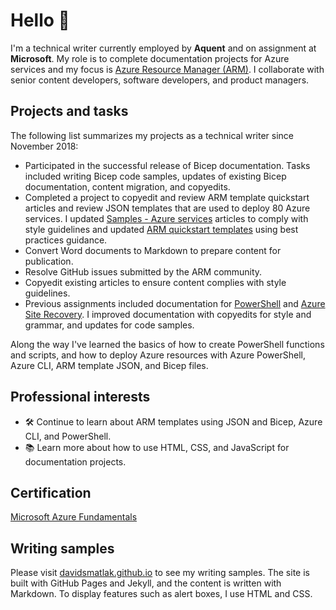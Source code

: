 # Hello 👋

I'm a technical writer currently employed by **Aquent** and on assignment at **Microsoft**. My role
is to complete documentation projects for Azure services and my focus is [Azure Resource Manager (ARM)](https://docs.microsoft.com/azure/azure-resource-manager).
I collaborate with senior content developers, software developers, and product managers.

## Projects and tasks

The following list summarizes my projects as a technical writer since November 2018:

- Participated in the successful release of Bicep documentation. Tasks included writing Bicep code
  samples, updates of existing Bicep documentation, content migration, and copyedits.
- Completed a project to copyedit and review ARM template quickstart articles and review JSON
  templates that are used to deploy 80 Azure services. I updated [Samples - Azure services](https://docs.microsoft.com/azure/azure-resource-manager/templates/)
  articles to comply with style guidelines and updated [ARM quickstart templates](https://github.com/davidsmatlak/azure-quickstart-templates/commits?author=davidsmatlak)
  using best practices guidance.
- Convert Word documents to Markdown to prepare content for publication.
- Resolve GitHub issues submitted by the ARM community.
- Copyedit existing articles to ensure content complies with style guidelines.
- Previous assignments included documentation for [PowerShell](https://docs.microsoft.com/powershell)
  and [Azure Site Recovery](https://docs.microsoft.com/azure/site-recovery). I improved
  documentation with copyedits for style and grammar, and updates for code samples.

Along the way I've learned the basics of how to create PowerShell functions and scripts, and how to
deploy Azure resources with Azure PowerShell, Azure CLI, ARM template JSON, and Bicep files.

## Professional interests

- :hammer_and_wrench: Continue to learn about ARM templates using JSON and Bicep, Azure CLI, and
  PowerShell.
- :books: Learn more about how to use HTML, CSS, and JavaScript for documentation projects.

## Certification

[Microsoft Azure Fundamentals](https://docs.microsoft.com/learn/certifications/azure-fundamentals)

## Writing samples

Please visit [davidsmatlak.github.io](https://davidsmatlak.github.io) to see my writing samples. The
site is built with GitHub Pages and Jekyll, and the content is written with Markdown. To display features such as alert boxes, I use HTML and CSS.
